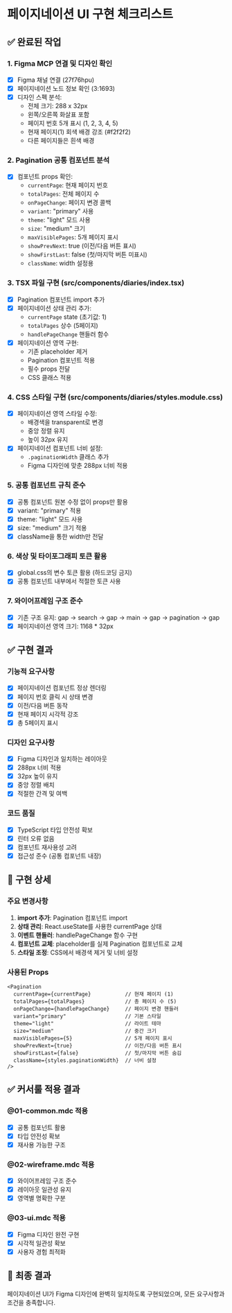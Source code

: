 # 페이지네이션 UI 구현 체크리스트

## ✅ 완료된 작업

### 1. Figma MCP 연결 및 디자인 확인
- [x] Figma 채널 연결 (27f76hpu)
- [x] 페이지네이션 노드 정보 확인 (3:1693)
- [x] 디자인 스펙 분석:
  - 전체 크기: 288 x 32px
  - 왼쪽/오른쪽 화살표 포함
  - 페이지 번호 5개 표시 (1, 2, 3, 4, 5)
  - 현재 페이지(1) 회색 배경 강조 (#f2f2f2)
  - 다른 페이지들은 흰색 배경

### 2. Pagination 공통 컴포넌트 분석
- [x] 컴포넌트 props 확인:
  - `currentPage`: 현재 페이지 번호
  - `totalPages`: 전체 페이지 수
  - `onPageChange`: 페이지 변경 콜백
  - `variant`: "primary" 사용
  - `theme`: "light" 모드 사용
  - `size`: "medium" 크기
  - `maxVisiblePages`: 5개 페이지 표시
  - `showPrevNext`: true (이전/다음 버튼 표시)
  - `showFirstLast`: false (첫/마지막 버튼 미표시)
  - `className`: width 설정용

### 3. TSX 파일 구현 (src/components/diaries/index.tsx)
- [x] Pagination 컴포넌트 import 추가
- [x] 페이지네이션 상태 관리 추가:
  - `currentPage` state (초기값: 1)
  - `totalPages` 상수 (5페이지)
  - `handlePageChange` 핸들러 함수
- [x] 페이지네이션 영역 구현:
  - 기존 placeholder 제거
  - Pagination 컴포넌트 적용
  - 필수 props 전달
  - CSS 클래스 적용

### 4. CSS 스타일 구현 (src/components/diaries/styles.module.css)
- [x] 페이지네이션 영역 스타일 수정:
  - 배경색을 transparent로 변경
  - 중앙 정렬 유지
  - 높이 32px 유지
- [x] 페이지네이션 컴포넌트 너비 설정:
  - `.paginationWidth` 클래스 추가
  - Figma 디자인에 맞춘 288px 너비 적용

### 5. 공통 컴포넌트 규칙 준수
- [x] 공통 컴포넌트 원본 수정 없이 props만 활용
- [x] variant: "primary" 적용
- [x] theme: "light" 모드 사용
- [x] size: "medium" 크기 적용
- [x] className을 통한 width만 전달

### 6. 색상 및 타이포그래피 토큰 활용
- [x] global.css의 변수 토큰 활용 (하드코딩 금지)
- [x] 공통 컴포넌트 내부에서 적절한 토큰 사용

### 7. 와이어프레임 구조 준수
- [x] 기존 구조 유지: gap -> search -> gap -> main -> gap -> pagination -> gap
- [x] 페이지네이션 영역 크기: 1168 * 32px

## ✅ 구현 결과

### 기능적 요구사항
- [x] 페이지네이션 컴포넌트 정상 렌더링
- [x] 페이지 번호 클릭 시 상태 변경
- [x] 이전/다음 버튼 동작
- [x] 현재 페이지 시각적 강조
- [x] 총 5페이지 표시

### 디자인 요구사항
- [x] Figma 디자인과 일치하는 레이아웃
- [x] 288px 너비 적용
- [x] 32px 높이 유지
- [x] 중앙 정렬 배치
- [x] 적절한 간격 및 여백

### 코드 품질
- [x] TypeScript 타입 안전성 확보
- [x] 린터 오류 없음
- [x] 컴포넌트 재사용성 고려
- [x] 접근성 준수 (공통 컴포넌트 내장)

## 📝 구현 상세

### 주요 변경사항
1. **import 추가**: Pagination 컴포넌트 import
2. **상태 관리**: React.useState를 사용한 currentPage 상태
3. **이벤트 핸들러**: handlePageChange 함수 구현
4. **컴포넌트 교체**: placeholder를 실제 Pagination 컴포넌트로 교체
5. **스타일 조정**: CSS에서 배경색 제거 및 너비 설정

### 사용된 Props
```tsx
<Pagination
  currentPage={currentPage}           // 현재 페이지 (1)
  totalPages={totalPages}             // 총 페이지 수 (5)
  onPageChange={handlePageChange}     // 페이지 변경 핸들러
  variant="primary"                   // 기본 스타일
  theme="light"                       // 라이트 테마
  size="medium"                       // 중간 크기
  maxVisiblePages={5}                 // 5개 페이지 표시
  showPrevNext={true}                 // 이전/다음 버튼 표시
  showFirstLast={false}               // 첫/마지막 버튼 숨김
  className={styles.paginationWidth}  // 너비 설정
/>
```

## ✅ 커서룰 적용 결과

### @01-common.mdc 적용
- [x] 공통 컴포넌트 활용
- [x] 타입 안전성 확보
- [x] 재사용 가능한 구조

### @02-wireframe.mdc 적용
- [x] 와이어프레임 구조 준수
- [x] 레이아웃 일관성 유지
- [x] 영역별 명확한 구분

### @03-ui.mdc 적용
- [x] Figma 디자인 완전 구현
- [x] 시각적 일관성 확보
- [x] 사용자 경험 최적화

## 🎯 최종 결과
페이지네이션 UI가 Figma 디자인에 완벽히 일치하도록 구현되었으며, 모든 요구사항과 조건을 충족합니다.
